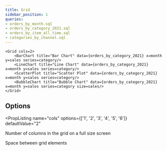 ```yaml
---
title: Grid
sidebar_position: 1
queries: 
- orders_by_month.sql
- orders_by_category_2021.sql
- orders_by_item_all_time.sql
- categories_by_channel.sql
---
```


<Grid cols=2>
    <BarChart title="Bar Chart" data={orders_by_category_2021} x=month y=sales series=category/>
    <LineChart title="Line Chart" data={orders_by_category_2021} x=month y=sales series=category/>
    <ScatterPlot title="Scatter Plot" data={orders_by_category_2021} x=month y=sales series=category/>
    <BubbleChart title="Bubble Chart" data={orders_by_category_2021} x=month y=sales series=category size=sales/>
</Grid>


```svelte
<Grid cols=2>
    <BarChart title="Bar Chart" data={orders_by_category_2021} x=month y=sales series=category/>
    <LineChart title="Line Chart" data={orders_by_category_2021} x=month y=sales series=category/>
    <ScatterPlot title="Scatter Plot" data={orders_by_category_2021} x=month y=sales series=category/>
    <BubbleChart title="Bubble Chart" data={orders_by_category_2021} x=month y=sales series=category size=sales/>
</Grid>
```

## Options

<PropListing 
    name="cols"
    options={['1', '2', '3', '4', '5', '6']}
    defaultValue="2"
>

Number of columns in the grid on a full size screen

</PropListing>
<PropListing 
    name="gapSize"
    options={['none', 'sm', 'md', 'lg']}
    defaultValue="md"
>

Space between grid elements

</PropListing>